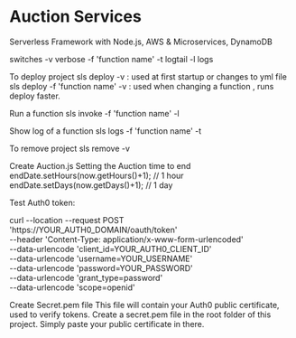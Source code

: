 # Auction Services
 Serverless Framework with Node.js, AWS & Microservices, DynamoDB

switches
-v verbose
-f 'function name'
-t logtail
-l logs

To deploy project
sls deploy -v   : used at first startup or changes to yml file
sls deploy -f 'function name' -v : used when changing a function , runs deploy faster.

Run a function
sls invoke -f 'function name' -l

Show log of a function
sls logs -f 'function name' -t

To remove project 
sls remove -v

Create Auction.js
    Setting the Auction time to end
        endDate.setHours(now.getHours()+1); // 1 hour
        endDate.setDays(now.getDays()+1);   // 1 day 

Test Auth0 token:

curl --location --request POST 'https://YOUR_AUTH0_DOMAIN/oauth/token' \
--header 'Content-Type: application/x-www-form-urlencoded' \
--data-urlencode 'client_id=YOUR_AUTH0_CLIENT_ID' \
--data-urlencode 'username=YOUR_USERNAME' \
--data-urlencode 'password=YOUR_PASSWORD' \
--data-urlencode 'grant_type=password' \
--data-urlencode 'scope=openid'


Create Secret.pem file
This file will contain your Auth0 public certificate, used to verify tokens.
Create a secret.pem file in the root folder of this project. Simply paste your public certificate in there.